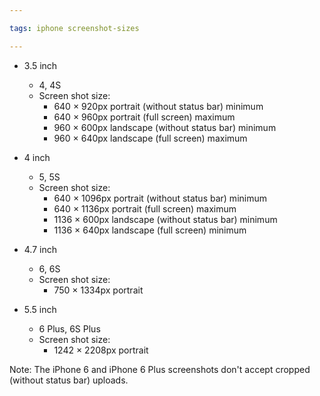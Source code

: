 ```yaml
---

tags: iphone screenshot-sizes

---
```


* 3.5 inch
    * 4, 4S
    * Screen shot size:
        * 640 × 920px portrait (without status bar) minimum
        * 640 × 960px portrait (full screen) maximum
        * 960 × 600px landscape (without status bar) minimum
        * 960 × 640px landscape (full screen) maximum

* 4 inch
    * 5, 5S
    * Screen shot size:
        * 640 × 1096px portrait (without status bar) minimum
        * 640 × 1136px portrait (full screen) maximum
        * 1136 × 600px landscape (without status bar) minimum
        * 1136 × 640px landscape (full screen) minimum

* 4.7 inch
    * 6, 6S
    * Screen shot size:
        * 750 × 1334px portrait

* 5.5 inch
    * 6 Plus, 6S Plus
    * Screen shot size:
        * 1242 × 2208px portrait

Note: The iPhone 6 and iPhone 6 Plus screenshots don't accept cropped (without status bar) uploads.

